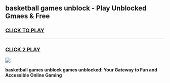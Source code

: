 
## basketball games unblock - Play Unblocked Gmaes & Free
<h3>
<a href="https://news.freeplayer.one?title=basketball_games_unblock&ref=16F">CLICK TO PLAY</a></h3>
<hr>

<h3>
<a href="https://news.freeplayer.one?title=basketball_games_unblock&ref=16F">CLICK 2 PLAY</a>
  
</h3>

<a href="https://news.freeplayer.one?title=basketball_games_unblock&ref=16F/"><img src="https://clearcache.store/games.png"></a>


**basketball games unblock games unblocked: Your Gateway to Fun and Accessible Online Gaming**
